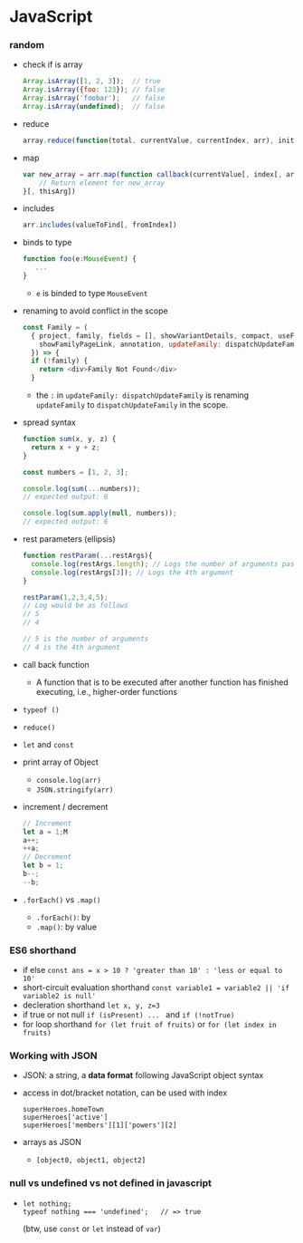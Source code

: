 # JavaScript

### random
- check if is array
  ```JavaScript
  Array.isArray([1, 2, 3]);  // true
  Array.isArray({foo: 123}); // false
  Array.isArray('foobar');   // false
  Array.isArray(undefined);  // false
  ```

- reduce
  ```javascript
  array.reduce(function(total, currentValue, currentIndex, arr), initialValue)
  ```

- map
  ```javascript
  var new_array = arr.map(function callback(currentValue[, index[, array]]) {
      // Return element for new_array
  }[, thisArg])
  ```

- includes
  ```javascript
  arr.includes(valueToFind[, fromIndex])
  ```

- binds to type
  ```javascript
  function foo(e:MouseEvent) {
     ...
  }
  ```
  - `e` is binded to type `MouseEvent`

- renaming to avoid conflict in the scope
  ```javascript
  const Family = (
    { project, family, fields = [], showVariantDetails, compact, useFullWidth, disablePedigreeZoom,
      showFamilyPageLink, annotation, updateFamily: dispatchUpdateFamily,
    }) => {
    if (!family) {
      return <div>Family Not Found</div>
    }
  ```
  - the `:` in `updateFamily: dispatchUpdateFamily` is renaming `updateFamily` to `dispatchUpdateFamily` in the scope.

- spread syntax
  ```javascript
  function sum(x, y, z) {
    return x + y + z;
  }

  const numbers = [1, 2, 3];

  console.log(sum(...numbers));
  // expected output: 6

  console.log(sum.apply(null, numbers));
  // expected output: 6
  ```

- rest parameters (ellipsis)
  ```javascript
  function restParam(...restArgs){
    console.log(restArgs.length); // Logs the number of arguments passed
    console.log(restArgs[3]); // Logs the 4th argument
  }

  restParam(1,2,3,4,5);
  // Log would be as follows
  // 5
  // 4

  // 5 is the number of arguments
  // 4 is the 4th argument
  ```

- call back function
  - A function that is to be executed after another function has finished executing, i.e., higher-order functions

- `typeof ()`

- `reduce()`

- `let` and `const`

- print array of Object
  - `console.log(arr)`
  - `JSON.stringify(arr)`

- increment / decrement
  ```javascript
  // Increment
  let a = 1;M
  a++;
  ++a;
  // Decrement
  let b = 1;
  b--;
  --b;
  ```

- `.forEach()` vs `.map()`
  - `.forEach()`: by
  - `.map()`: by value


### ES6 shorthand
- if else `const ans = x > 10 ? 'greater than 10' : 'less or equal to 10'`
- short-circuit evaluation shorthand `const variable1 = variable2 || 'if variable2 is null'`
- decleration shorthand `let x, y, z=3`
- if true or not null `if (isPresent) ... ` and `if (!notTrue)`
- for loop shorthand `for (let fruit of fruits)` or `for (let index in fruits)`


### Working with JSON
- JSON: a string, a **data format** following JavaScript object syntax
- access in dot/bracket notation, can be used with index

  ```
  superHeroes.homeTown
  superHeroes['active']
  superHeroes['members'][1]['powers'][2]
  ```
- arrays as JSON
  - `[object0, object1, object2]`


### null vs undefined vs not defined in javascript
- ```
  let nothing;
  typeof nothing === 'undefined';   // => true
  ```
  (btw, use `const` or `let` instead of `var`)
